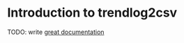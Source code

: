 # Introduction to trendlog2csv

TODO: write [great documentation](http://jacobian.org/writing/great-documentation/what-to-write/)
